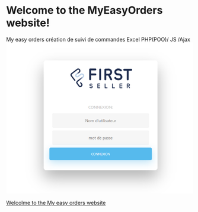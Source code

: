 # Welcome to the MyEasyOrders website!
My easy orders  création de suivi de commandes Excel  PHP(POO)/ JS /Ajax
![Website picture](https://github.com/romain-pommier/MyEasyOrders/blob/master/src/images/Capture.PNG)

[Welcolme to the My easy orders website ](http://myeasyorders.click-label.fr/)
